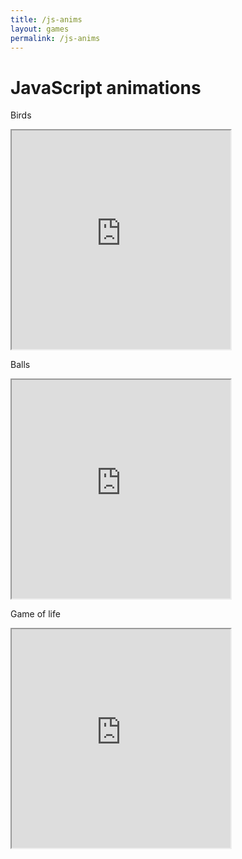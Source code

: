 ```yaml
---
title: /js-anims
layout: games
permalink: /js-anims
---
```


# JavaScript animations

Birds

<iframe src="https://editor.p5js.org/Plotkine/present/NYcHr4h5V" width="350px" height="350px" frameBorder="1" title="birds"></iframe>

Balls

<iframe src="https://editor.p5js.org/Plotkine/present/I-eeyxqFo" width="350px" height="350px" frameBorder="1" title="birds"></iframe>

Game of life

<iframe src="https://editor.p5js.org/Plotkine/present/kmFef9ExW" width="350px" height="350px" frameBorder="1" title="birds"></iframe>
